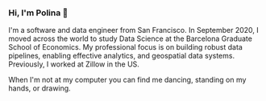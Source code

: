 ### Hi, I'm Polina 👋

I'm a software and data engineer from San Francisco. In September 2020, I moved across the world to study Data Science at the Barcelona Graduate School of Economics. My professional focus is on building robust data pipelines, enabling effective analytics, and geospatial data systems. Previously, I worked at Zillow in the US.

When I'm not at my computer you can find me dancing, standing on my hands, or drawing.

<!--
**polinabee/polinabee** is a ✨ _special_ ✨ repository because its `README.md` (this file) appears on your GitHub profile.

Here are some ideas to get you started:

- 🔭 I’m currently working on ...
- 🌱 I’m currently learning ...
- 👯 I’m looking to collaborate on ...
- 🤔 I’m looking for help with ...
- 💬 Ask me about ...
- 📫 How to reach me: ...
- 😄 Pronouns: ...
- ⚡ Fun fact: ...
-->
